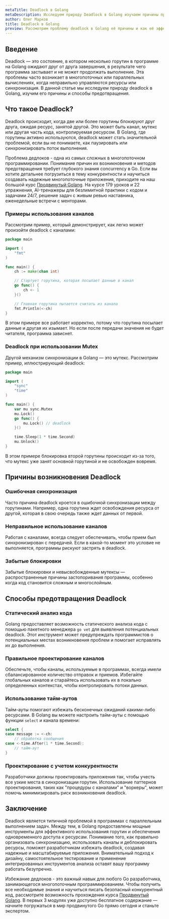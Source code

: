 ```yaml
---
metaTitle: Deadlock в Golang
metaDescription: Исследуем природу Deadlock в Golang изучаем причины предотвращение и способы решения данной проблемы для обеспечения стабильности и производительности программ.
author: Олег Марков
title: Deadlock в Golang
preview: Рассмотрим проблему deadlock в Golang её причины и как её эффективно избегать и решать для создания устойчивого кода.
---
```


## Введение

Deadlock — это состояние, в котором несколько горутин в программе на Golang ожидают друг от друга завершения, в результате чего программа застывает и не может продолжать выполнение. Эта проблемы часто возникает в многопоточных или параллельных вычислениях, когда неправильно управляются ресурсы или синхронизация. В данной статье мы исследуем природу deadlock в Golang, изучим его причины и способы предотвращения.

## Что такое Deadlock?

Deadlock происходит, когда две или более горутины блокируют друг друга, ожидая ресурс, занятой другой. Это может быть канал, мутекс или другая часть кода, контролируемая ресурсом. В Golang, где горутины активно используются, deadlock может стать значительной проблемой, если вы не понимаете, как паузировать или синхронизировать поток выполнения.

Проблема дедлоков - одна из самых сложных в многопоточном программировании. Понимание причин их возникновения и методов предотвращения требует глубокого знания concurrency в Go. Если вы хотите детальнее погрузиться в тему конкурентности и научиться создавать надежные многопоточные приложения, приходите на наш большой курс [Продвинутый Golang](https://purpleschool.ru/course/go-advanced?utm_source=knowledgebase&utm_medium=text&utm_campaign=Deadlock_v_Golang). На курсе 179 уроков и 22 упражнения, AI-тренажеры для безлимитной практики с кодом и задачами 24/7, решение задач с живым ревью наставника, еженедельные встречи с менторами.

### Примеры использования каналов

Рассмотрим пример, который демонстрирует, как легко может произойти deadlock с каналами:

```go
package main

import (
    "fmt"
)

func main() {
    ch := make(chan int)

    // Стартует горутина, которая посылает данные в канал
    go func() {
        ch <- 1
    }()

    // Главная горутина пытается считать из канала
    fmt.Println(<-ch)
}
```

В этом примере все работает корректно, потому что горутина посылает данные и другая их изымает. Но если после передачи значения не будет читателя, программа зависнет.

### Deadlock при использовании Mutex

Другой механизм синхронизации в Golang — это мутекс. Рассмотрим пример, иллюстрирующий deadlock:

```go
package main

import (
    "sync"
    "time"
)

func main() {
    var mu sync.Mutex
    mu.Lock()
    go func() {
        mu.Lock() // deadlock
    }()

    time.Sleep(1 * time.Second)
    mu.Unlock()
}
```

В этом примере блокировка второй горутины происходит из-за того, что мутекс уже занят основной горутиной и не освобожден вовремя.

## Причины возникновения Deadlock

### Ошибочная синхронизация

Часто причина deadlock кроется в ошибочной синхронизации между горутинами. Например, одна горутина ждет освобождения ресурса от другой, которая в свою очередь также ждет данных от первой.

### Неправильное использование каналов

Работая с каналами, всегда следует обеспечивать, чтобы прием был синхронизирован с передачей. Если в какой-то момент это условие не выполняется, программы рискуют застрять в deadlock.

### Забытые блокировки

Забытые блокировки и невысвобожденные мутексы — распространенные причины застопоривания программы, особенно когда код становится сложным и многослойным.

## Способы предотвращения Deadlock

### Статический анализ кода

Golang предоставляет возможность статического анализа кода с помощью пакетного менеджера `go vet` для выявления потенциальных deadlock. Этот инструмент может предупреждать программистов о потенциальных местах возникновения проблем и помогает исправлять их до выполнения.

### Правильное проектирование каналов

Обеспечьте, чтобы каналы, используемые в программах, всегда имели сбалансированное количество отправок и приемов. Избегайте глобальных каналов и старайтесь использовать их в локально определенных контекстах, чтобы контролировать потоки данных.

### Использование тайм-аутов

Тайм-ауты помогают избежать бесконечных ожиданий какими-либо ресурсами. В Golang вы можете настроить тайм-ауты с помощью функции `select` и канала времени:

```go
select {
case message := <-ch:
    // обработка сообщения
case <-time.After(1 * time.Second):
    // тайм-аут
}
```

### Проектирование с учетом конкурентности

Разработчики должны проектировать приложения так, чтобы учесть все узкие места в синхронизации горутин. Использование паттернов проектирования, таких как "процедуры с каналами" и "воркеры", может помочь минимизировать риск возникновения deadlock.

## Заключение

Deadlock является типичной проблемой в программах с параллельным выполнением задач. Между тем, в Golang предоставлены мощные инструменты для эффективного использования горутин и обеспечения одновременного доступа к ресурсам. Понимание того, как правильно организовать синхронизацию, использовать каналы и деблокировать ресурсы, поможет разработчикам избежать deadlock, создавая надежные и масштабируемые приложения. Внимательный подход к дизайну, самостоятельное тестирование и применение интегрированных инструментов анализа оставят вашу программу работать безупречно.

Избежание дедлоков - это важный навык для любого Go разработчика, занимающегося многопоточным программированием. Чтобы получить все необходимые знания и научиться писать безопасный конкурентный код, рассмотрите возможность прохождения курса [Продвинутый Golang](https://purpleschool.ru/course/go-advanced?utm_source=knowledgebase&utm_medium=text&utm_campaign=Deadlock_v_Golang). В первых 3 модулях уже доступно бесплатное содержание — начните погружаться в мир продвинутого Go прямо сегодня и станьте экспертом.
